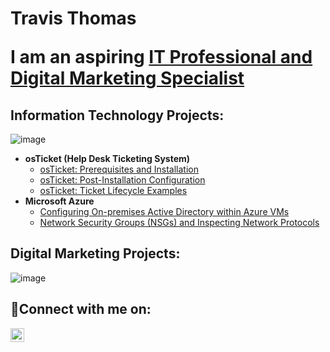 <h1>Travis Thomas 

  I am an aspiring <a href="https://linkedin.com/in/traviskthomas33">IT Professional and Digital Marketing Specialist</a></h1>

<h2>Information Technology Projects:</h2> 

![image](https://github.com/Traviskthomas/Traviskthomas/assets/166442537/69b86c70-ec2b-47e4-a8d8-c63c2e3a7923)



- <b>osTicket (Help Desk Ticketing System)</b>
  - [osTicket: Prerequisites and Installation](https://github.com/traviskthomas/osticket-prereqs)
  - [osTicket: Post-Installation Configuration](https://github.com/traviskthomas/post-install-config)
  - [osTicket: Ticket Lifecycle Examples](https://github.com/traviskthomas/ticket-lifecycle)
- <b>Microsoft Azure</b>
  - [Configuring On-premises Active Directory within Azure VMs](https://github.com/traviskthomas/configure-ad)
  - [Network Security Groups (NSGs) and Inspecting Network Protocols](https://github.com/traviskthomas/azure-network-protocols)


<h2>Digital Marketing Projects:</h2>

![image](https://github.com/Traviskthomas/Traviskthomas/assets/166442537/b297b56a-b172-4285-b4da-3abad64cce6c)


<h2>🤳Connect with me on:</h2>

[<img align="left" alt="Josh | LinkedIn" width="22px" src="https://cdn.jsdelivr.net/npm/simple-icons@v3/icons/linkedin.svg" />][linkedin]

[linkedin]: https://linkedin.com/in/traviskthomas33
